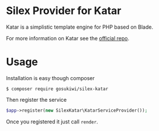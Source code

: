 # Silex Provider for Katar
Katar is a simplistic template engine for PHP based on Blade.

For more information on Katar see the 
[official repo](https://github.com/gosukiwi/katar).

# Usage
Installation is easy though composer

    $ composer require gosukiwi/silex-katar

Then register the service

```php
$app->register(new SilexKatar\KatarServiceProvider());
```

Once you registered it just call `render`.
